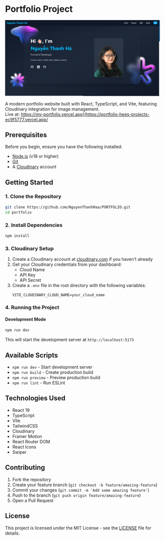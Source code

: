 # Portfolio Project
![Portfolio Preview](src/assets/my_portfolio_preview.png)

A modern portfolio website built with React, TypeScript, and Vite, featuring Cloudinary integration for image management.  
Live at: https://my-portfolio.vercel.app](https://portfolio-hees-projects-ec9f5777.vercel.app/

## Prerequisites

Before you begin, ensure you have the following installed:
- [Node.js](https://nodejs.org/) (v18 or higher)
- [Git](https://git-scm.com/)
- A [Cloudinary](https://cloudinary.com/) account

## Getting Started

### 1. Clone the Repository

```bash
git clone https://github.com/NguyenThanhHaa/PORTFOLIO.git
cd portfolio
```

### 2. Install Dependencies

```bash
npm install
```

### 3. Cloudinary Setup

1. Create a Cloudinary account at [cloudinary.com](https://cloudinary.com/) if you haven't already
2. Get your Cloudinary credentials from your dashboard:
   - Cloud Name
   - API Key
   - API Secret
3. Create a `.env` file in the root directory with the following variables:
   ```
   VITE_CLOUDINARY_CLOUD_NAME=your_cloud_name

   ```

### 4. Running the Project

#### Development Mode
```bash
npm run dev
```
This will start the development server at `http://localhost:5173`


## Available Scripts

- `npm run dev` - Start development server
- `npm run build` - Create production build
- `npm run preview` - Preview production build
- `npm run lint` - Run ESLint

## Technologies Used

- React 19
- TypeScript
- Vite
- TailwindCSS
- Cloudinary
- Framer Motion
- React Router DOM
- React Icons
- Swiper

## Contributing

1. Fork the repository
2. Create your feature branch (`git checkout -b feature/amazing-feature`)
3. Commit your changes (`git commit -m 'Add some amazing feature'`)
4. Push to the branch (`git push origin feature/amazing-feature`)
5. Open a Pull Request

## License

This project is licensed under the MIT License - see the [LICENSE](LICENSE) file for details.
